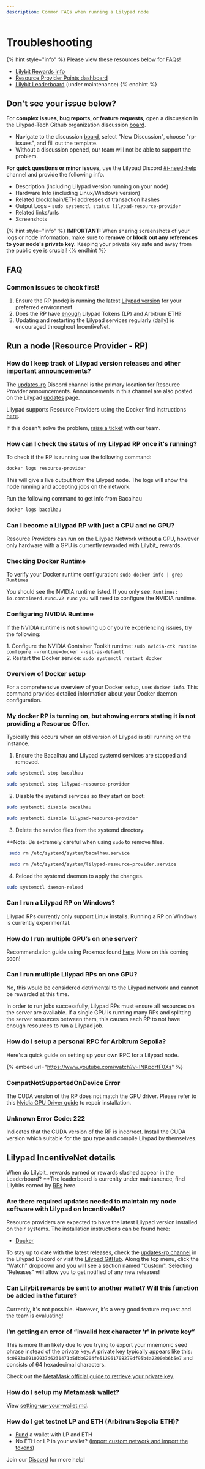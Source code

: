 ```yaml
---
description: Common FAQs when running a Lilypad node
---
```


# Troubleshooting

{% hint style="info" %}
Please view these resources below for FAQs!

* [Lilybit Rewards info](https://blog.lilypadnetwork.org/update-to-the-lilybit-rewards-calculation)
* [Resource Provider Points dashboard](https://rp-points.lilypad.tech/)
* [Lilybit Leaderboard](https://info.lilypad.tech/leaderboard) (under maintenance)
{% endhint %}

## Don't see your issue below?

For **complex issues, bug reports, or feature requests,** open a discussion in the Lilypad-Tech Github organization discussion [board](https://github.com/orgs/Lilypad-Tech/discussions).

* Navigate to the discussion [board](https://github.com/orgs/Lilypad-Tech/discussions), select "New Discussion", choose "rp-issues", and fill out the template.
* Without a discussion opened, our team will not be able to support the problem.

**For quick questions or minor issues,** use the Lilypad Discord [#i-need-help](https://discord.com/channels/1212897693450641498/1230231823674642513) channel and provide the following info.

* Description (including Lilypad version running on your node)
* Hardware Info (including Linux/Windows version)
* Related blockchain/ETH addresses of transaction hashes
* Output Logs - `sudo systemctl status lilypad-resource-provider`
* Related links/urls
* Screenshots

{% hint style="info" %}
**IMPORTANT:** When sharing screenshots of your logs or node information, make sure to **remove or block out any references to your node's private key.** Keeping your private key safe and away from the public eye is crucial!
{% endhint %}

## FAQ

### Common issues to check first!

1. Ensure the RP (node) is running the latest [Lilypad version](../getting-started/installation.md) for your preferred environment
2. Does the RP have [enough](run-a-node.md#fund-your-wallet-with-eth-and-lp) Lilypad Tokens (LP) and Arbitrum ETH?
3. Updating and restarting the Lilypad services regularly (daily) is encouraged throughout IncentiveNet.

## Run a node (Resource Provider - RP)

### How do I keep track of Lilypad version releases and other important announcements?

The [updates-rp](https://discord.com/channels/1212897693450641498/1256179769356189707) Discord channel is the primary location for Resource Provider announcements. Announcements in this channel are also posted on the Lilypad [updates](https://updates.lilypad.tech/) page.

Lilypad supports Resource Providers using the Docker find instructions [here](run-a-node.md).&#x20;

If this doesn't solve the problem, [raise a ticket](https://discord.com/channels/1212897693450641498/1230231823674642513) with our team.

### **How can I check the status of my Lilypad RP once it's running?**

To check if the RP is running use the following command:

```bash
docker logs resource-provider
```

This will give a live output from the Lilypad node. The logs will show the node running and accepting jobs on the network.

Run the following command to get info from Bacalhau

```bash
docker logs bacalhau
```

### Can I become a Lilypad RP with just a CPU and no GPU?

Resource Providers can run on the Lilypad Network without a GPU, however only hardware with a GPU is currently rewarded with Lilybit\_ rewards.

### **Checking Docker Runtime**

To verify your Docker runtime configuration: `sudo docker info | grep Runtimes`

You should see the NVIDIA runtime listed. If you only see: `Runtimes: io.containerd.runc.v2 runc` you will need to configure the NVIDIA runtime.

### **Configuring NVIDIA Runtime**

If the NVIDIA runtime is not showing up or you're experiencing issues, try the following:

1\. Configure the NVIDIA Container Toolkit runtime: `sudo nvidia-ctk runtime configure --runtime=docker --set-as-default`\
2\. Restart the Docker service: `sudo systemctl restart docker`

### **Overview of Docker setup**

For a comprehensive overview of your Docker setup, use: `docker info`. This command provides detailed information about your Docker daemon configuration.

### My docker RP is turning on, but showing errors stating it is not providing a Resource Offer.

Typically this occurs when an old version of Lilypad is still running on the instance.&#x20;

1. Ensure the Bacalhau and Lilypad systemd services are stopped and removed.

```bash
sudo systemctl stop bacalhau
```

```bash
sudo systemctl stop lilypad-resource-provider
```

2. Disable the systemd services so they start on boot:

```bash
sudo systemctl disable bacalhau
```

```bash
sudo systemctl disable lilypad-resource-provider
```

3. Delete the service files from the systemd directory.

\*\*Note: Be extremely careful when using `sudo` to remove files.

```bash
 sudo rm /etc/systemd/system/bacalhau.service
```

```bash
 sudo rm /etc/systemd/system/lilypad-resource-provider.service
```

4. Reload the systemd daemon to apply the changes.

```bash
sudo systemctl daemon-reload
```

### Can I run a Lilypad RP on Windows?

Lilypad RPs currently only support Linux installs. Running a RP on Windows is currently experimental.

### How do I run multiple GPU’s on one server?

Recommendation guide using Proxmox found [here](https://github.com/Lilypad-Tech/lilypad-tools/blob/main/proxmox/multi-gpu-proxmox.md). More on this coming soon!

### Can I run multiple Lilypad RPs on one GPU?

No, this would be considered detrimental to the Lilypad network and cannot be rewarded at this time.

In order to run jobs successfully, Lilypad RPs must ensure all resources on the server are available. If a single GPU is running many RPs and splitting the server resources between them, this causes each RP to not have enough resources to run a Lilypad job.

### How do I setup a personal RPC for Arbitrum Sepolia?

Here's a quick guide on setting up your own RPC for a Lilypad node.

{% embed url="https://www.youtube.com/watch?v=INKpdrfF0Xs" %}

### CompatNotSupportedOnDevice Error

The CUDA version of the RP does not match the GPU driver. Please refer to this [Nvidia GPU Driver guide](https://docs.nvidia.com/deploy/cuda-compatibility) to repair installation.

### Unknown Error Code: 222

Indicates that the CUDA version of the RP is incorrect. Install the CUDA version which suitable for the gpu type and compile Lilypad by themselves.

## Lilypad IncentiveNet details

When do Lilybit\_ rewards earned or rewards slashed appear in the Leaderboard? \*\*The leaderboard is currenlty under maintanence, find Lilybits earned by [RPs](https://rp-points.lilypad.tech/) here.

### Are **there required updates needed to maintain my node software with Lilypad on IncentiveNet?**

Resource providers are expected to have the latest Lilypad version installed on their systems. The installation instructions can be found here:

* [Docker](https://docs.lilypad.tech/lilypad/hardware-providers/run-a-node/docker#enable-automatic-updates)

To stay up to date with the latest releases, check the [updates-rp channel](https://discord.com/channels/1212897693450641498/1256179769356189707) in the Lilypad Discord or visit the [Lilypad GitHub](https://github.com/Lilypad-Tech/lilypad). Along the top menu, click the "Watch" dropdown and you will see a section named "Custom". Selecting "Releases" will allow you to get notified of any new releases!

### Can Lilybit rewards be sent to another wallet? Will this function be added in the future?

Currently, it's not possible. However, it's a very good feature request and the team is evaluating!

### I’m getting an error of “invalid hex character 'r' in private key”

This is more than likely due to you trying to export your mnemonic seed phrase instead of the private key. A private key typically appears like this: `4c0883a69102937d6231471b5dbb6204fe512961708279df95b4a2200eb6b5e7` and consists of 64 hexadecimal characters.

Check out the [MetaMask official guide to retrieve your private key](https://support.metamask.io/managing-my-wallet/secret-recovery-phrase-and-private-keys/how-to-export-an-accounts-private-key/).

### How do I setup my Metamask wallet?

View [setting-up-your-wallet.md](../getting-started/setting-up-your-wallet.md "mention").

### How do I get testnet LP and ETH (Arbitrum Sepolia ETH)?

* [Fund](https://docs.lilypad.tech/lilypad/lilypad-testnet/quick-start/funding-your-wallet-from-faucet) a wallet with LP and ETH
* No ETH or LP in your wallet? ([import custom network and import the tokens](https://docs.lilypad.tech/lilypad/lilypad-testnet/quick-start/setting-up-metamask#import-the-testnet-lp-token))

Join our [Discord](https://lilypad.team/discord) for more help!
